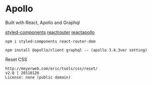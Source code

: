 # Apollo

Built with React, Apollo and Graphql  

[styled-components](https://styled-components.com/)
[reactrouter](https://reactrouter.com/web/guides/quick-start)
[reactapollo](https://www.apollographql.com/docs/react/)

```
npm i styled-components react-router-dom

npm install @apollo/client graphql -- (apollo 3.4.3ver setting)
```

Reset CSS  
```
http://meyerweb.com/eric/tools/css/reset/ 
v2.0 | 20110126
License: none (public domain)
```